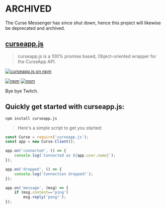 # ARCHIVED

The Curse Messenger has since shut down, hence this project will likewise be deprecated and archived.

## [curseapp.js](https://github.com/insertish/curseapp.js)

> curseapp.js is a 100% promise based, Object-oriented wrapper for the CurseApp API.

[![curseapp.js on npm](https://nodei.co/npm/curseapp.js.png?downloads=true&downloadRank=true&stars=true)](https://www.npmjs.com/package/curseapp.js)

[![npm](https://img.shields.io/npm/v/npm.svg)](https://www.npmjs.com/package/curseapp.js) [![npm](https://img.shields.io/npm/dt/curseapp.js.svg)](https://www.npmjs.com/package/curseapp.js)

Bye bye Twitch.

## Quickly get started with curseapp.js:

`npm install curseapp.js`

> Here's a simple script to get you started:

```javascript
const Curse = require('curseapp.js');
const app = new Curse.Client();

app.on('connected', () => {
    console.log(`Connected as ${app.user.name}`);
});

app.on('dropped', () => {
    console.log('Connection dropped!');
});

app.on('message', (msg) => {
    if (msg.content=='ping')
        msg.reply('pong!');
});
```